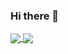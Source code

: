 ### Hi there 👋

<!--
**vitouncio/vitouncio** is a ✨ _special_ ✨ repository because its `README.md` (this file) appears on your GitHub profile.

Here are some ideas to get you started:

- 🔭 I’m currently working on ...
- 🌱 I’m currently learning ...
- 👯 I’m looking to collaborate on ...
- 🤔 I’m looking for help with ...
- 💬 Ask me about ...
- 📫 How to reach me: ...
- 😄 Pronouns: ...
- ⚡ Fun fact: ...
-->

<a href="https://github.com/vitouncio/github-readme-stats">
  <img align="center" src="https://github-readme-stats.vercel.app/api?username=vitouncio&show_icons=true&theme=dark" />

</a>
<a href="https://github.com/vitouncio/github-readme-stats">
  <img align="center" src="https://github-readme-stats.vercel.app/api/top-langs/?username=vitouncio&layout=compact&theme=dark" />
</a>
